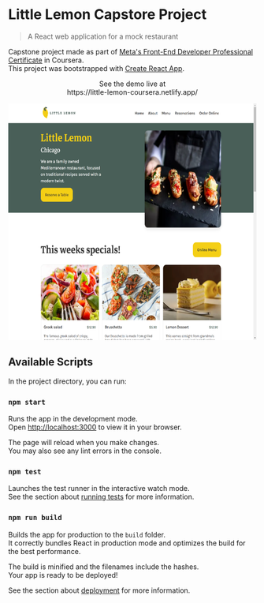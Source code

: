 # Little Lemon Capstore Project

> A React web application for a mock restaurant

Capstone project made as part of [Meta's Front-End Developer Professional Certificate](https://www.coursera.org/professional-certificates/meta-front-end-developer) in Coursera.  
This project was bootstrapped with [Create React App](https://github.com/facebook/create-react-app).

<p align="center">
  See the demo live at <br/>
  https://little-lemon-coursera.netlify.app/
</p>

<p align="center">
  <img src=".github/front-page.png" alt="Little Lemon's front page" height="480">
</p>

## Available Scripts

In the project directory, you can run:

### `npm start`

Runs the app in the development mode.\
Open [http://localhost:3000](http://localhost:3000) to view it in your browser.

The page will reload when you make changes.\
You may also see any lint errors in the console.

### `npm test`

Launches the test runner in the interactive watch mode.\
See the section about [running tests](https://facebook.github.io/create-react-app/docs/running-tests) for more information.

### `npm run build`

Builds the app for production to the `build` folder.\
It correctly bundles React in production mode and optimizes the build for the best performance.

The build is minified and the filenames include the hashes.\
Your app is ready to be deployed!

See the section about [deployment](https://facebook.github.io/create-react-app/docs/deployment) for more information.
